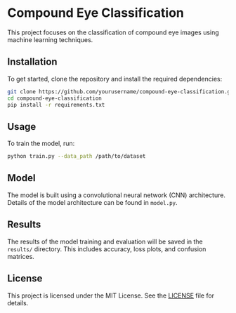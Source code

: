 # Compound Eye Classification

This project focuses on the classification of compound eye images using machine learning techniques.

## Installation
To get started, clone the repository and install the required dependencies:
```bash
git clone https://github.com/yourusername/compound-eye-classification.git
cd compound-eye-classification
pip install -r requirements.txt
```

## Usage
To train the model, run:
```bash
python train.py --data_path /path/to/dataset
```



## Model
The model is built using a convolutional neural network (CNN) architecture. Details of the model architecture can be found in `model.py`.

## Results
The results of the model training and evaluation will be saved in the `results/` directory. This includes accuracy, loss plots, and confusion matrices.

## License
This project is licensed under the MIT License. See the [LICENSE](LICENSE) file for details.